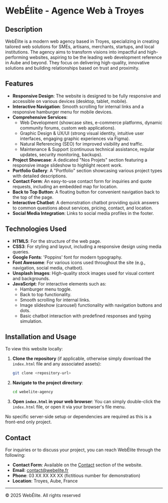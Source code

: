 # WebÉlite - Agence Web à Troyes

## Description
WebÉlite is a modern web agency based in Troyes, specializing in creating tailored web solutions for SMEs, artisans, merchants, startups, and local institutions. The agency aims to transform visions into impactful and high-performing websites, aspiring to be the leading web development reference in Aube and beyond. They focus on delivering high-quality, innovative solutions and building relationships based on trust and proximity.

## Features
* **Responsive Design**: The website is designed to be fully responsive and accessible on various devices (desktop, tablet, mobile).
* **Interactive Navigation**: Smooth scrolling for internal links and a responsive hamburger menu for mobile devices.
* **Comprehensive Services**:
    * Web Development (showcase sites, e-commerce platforms, dynamic community forums, custom web applications).
    * Graphic Design & UX/UI (strong visual identity, intuitive user interfaces, engaging graphic experiences via Figma).
    * Natural Referencing (SEO) for improved visibility and traffic.
    * Maintenance & Support (continuous technical assistance, regular updates, security monitoring, backups).
* **Project Showcase**: A dedicated "Nos Projets" section featuring a responsive image slideshow to highlight recent work.
* **Portfolio Gallery**: A "Portfolio" section showcasing various project types with detailed descriptions.
* **Contact Form**: An easy-to-use contact form for inquiries and quote requests, including an embedded map for location.
* **Back to Top Button**: A floating button for convenient navigation back to the top of the page.
* **Interactive Chatbot**: A demonstration chatbot providing quick answers to common questions about services, pricing, contact, and location.
* **Social Media Integration**: Links to social media profiles in the footer.

## Technologies Used
* **HTML5**: For the structure of the web page.
* **CSS3**: For styling and layout, including a responsive design using media queries.
* **Google Fonts**: 'Poppins' font for modern typography.
* **Font Awesome**: For various icons used throughout the site (e.g., navigation, social media, chatbot).
* **Unsplash Images**: High-quality stock images used for visual content and backgrounds.
* **JavaScript**: For interactive elements such as:
    * Hamburger menu toggle.
    * Back to top functionality.
    * Smooth scrolling for internal links.
    * Image slideshow (carousel) functionality with navigation buttons and dots.
    * Basic chatbot interaction with predefined responses and typing simulation.

## Installation and Usage

To view this website locally:

1.  **Clone the repository** (if applicable, otherwise simply download the `index.html` file and any associated assets):
    ```bash
    git clone <repository-url>
    ```
2.  **Navigate to the project directory**:
    ```bash
    cd webelite-agency
    ```
3.  **Open `index.html` in your web browser**:
    You can simply double-click the `index.html` file, or open it via your browser's file menu.

No specific server-side setup or dependencies are required as this is a front-end only project.

## Contact

For inquiries or to discuss your project, you can reach WebÉlite through the following:

* **Contact Form**: Available on the [Contact](#contact) section of the website.
* **Email**: contact@webelite.fr
* **Phone**: 03 XX XX XX XX (fictitious number for demonstration)
* **Location**: Troyes, Aube, France

---

© 2025 WebÉlite. All rights reserved
